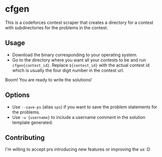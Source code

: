 # cfgen

This is a codeforces contest scraper that creates a directory for a contest with subdirectories for the problems in the contest.

## Usage

- Download the binary corresponding to your operating system.
- Go to the directory where you want all your contests to be and run `cfgen{contest_id}`. Replace `${contest_id}` with the actual contest id which is usually the four digit number in the contest url.

Boom! You are ready to write the solutions!

## Options

- Use `--save-ps` (alias `sps`) if you want to save the problem statements for the problems.
- Use `-u {username}` to include a username comment in the solution template generated.

## Contributing

I'm willing to accept prs introducing new features or improving the ux :D
